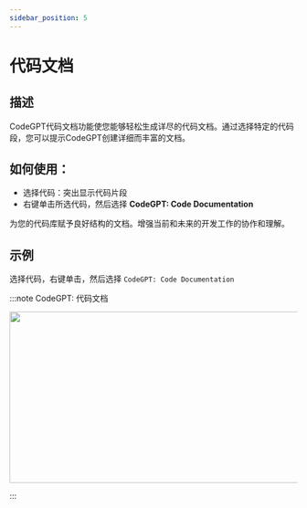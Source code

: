 ```yaml
---
sidebar_position: 5
---
```


# 代码文档

## 描述
CodeGPT代码文档功能使您能够轻松生成详尽的代码文档。通过选择特定的代码段，您可以提示CodeGPT创建详细而丰富的文档。

## 如何使用：
- 选择代码：突出显示代码片段
- 右键单击所选代码，然后选择 **CodeGPT: Code Documentation**

为您的代码库赋予良好结构的文档。增强当前和未来的开发工作的协作和理解。

## 示例
选择代码，右键单击，然后选择 `CodeGPT: Code Documentation`

:::note CodeGPT: 代码文档
<p align="center">
  <img width="550" height="300" src="https://github.com/davila7/code-gpt-docs/assets/6216945/33987e8d-e921-402e-a32e-8f33a437f9de" />
</p>
:::


